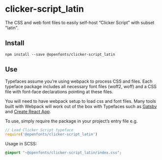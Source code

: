 
# clicker-script_latin

The CSS and web font files to easily self-host “Clicker Script” with subset "latin".

## Install

`npm install --save @openfonts/clicker-script_latin`

## Use

Typefaces assume you’re using webpack to process CSS and files. Each typeface
package includes all necessary font files (woff2, woff) and a CSS file with
font-face declarations pointing at these files.

You will need to have webpack setup to load css and font files. Many tools built
with Webpack will work out of the box with Typefaces such as [Gatsby](https://github.com/gatsbyjs/gatsby)
and [Create React App](https://github.com/facebookincubator/create-react-app).

To use, simply require the package in your project’s entry file e.g.

```javascript
// Load Clicker Script typeface
require('@openfonts/clicker-script_latin')
```

Usage in SCSS:
```scss
@import "~@openfonts/clicker-script_latin/index.css";
```
